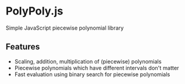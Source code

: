 # PolyPoly.js

Simple JavaScript piecewise polynomial library

## Features

- Scaling, addition, multiplication of (piecewise) polynomials
- Piecewise polynomials which have different intervals don't matter
- Fast evaluation using binary search for piecewise polynomials
